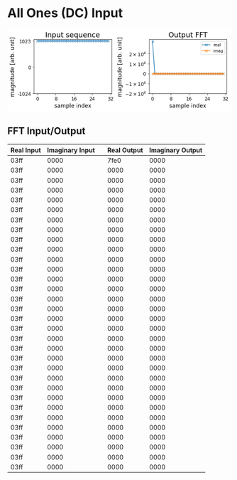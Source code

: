 # All Ones (DC) Input

![FFT of a DC Signal](figures/all_ones.png)

## FFT Input/Output

| Real Input | Imaginary Input |    | Real Output | Imaginary Output |
| ---------- | --------------- | -- | ----------- | ---------------- |
| 03ff       | 0000            |    | 7fe0        | 0000             |
| 03ff       | 0000            |    | 0000        | 0000             |
| 03ff       | 0000            |    | 0000        | 0000             |
| 03ff       | 0000            |    | 0000        | 0000             |
| 03ff       | 0000            |    | 0000        | 0000             |
| 03ff       | 0000            |    | 0000        | 0000             |
| 03ff       | 0000            |    | 0000        | 0000             |
| 03ff       | 0000            |    | 0000        | 0000             |
| 03ff       | 0000            |    | 0000        | 0000             |
| 03ff       | 0000            |    | 0000        | 0000             |
| 03ff       | 0000            |    | 0000        | 0000             |
| 03ff       | 0000            |    | 0000        | 0000             |
| 03ff       | 0000            |    | 0000        | 0000             |
| 03ff       | 0000            |    | 0000        | 0000             |
| 03ff       | 0000            |    | 0000        | 0000             |
| 03ff       | 0000            |    | 0000        | 0000             |
| 03ff       | 0000            |    | 0000        | 0000             |
| 03ff       | 0000            |    | 0000        | 0000             |
| 03ff       | 0000            |    | 0000        | 0000             |
| 03ff       | 0000            |    | 0000        | 0000             |
| 03ff       | 0000            |    | 0000        | 0000             |
| 03ff       | 0000            |    | 0000        | 0000             |
| 03ff       | 0000            |    | 0000        | 0000             |
| 03ff       | 0000            |    | 0000        | 0000             |
| 03ff       | 0000            |    | 0000        | 0000             |
| 03ff       | 0000            |    | 0000        | 0000             |
| 03ff       | 0000            |    | 0000        | 0000             |
| 03ff       | 0000            |    | 0000        | 0000             |
| 03ff       | 0000            |    | 0000        | 0000             |
| 03ff       | 0000            |    | 0000        | 0000             |
| 03ff       | 0000            |    | 0000        | 0000             |
| 03ff       | 0000            |    | 0000        | 0000             |
